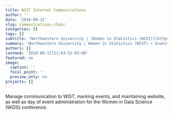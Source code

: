 ```yaml
---
title: WIST Internal Communications
author: ''
date: '2019-09-12'
slug: communications-chair
categories: []
tags: []
subtitle: 'Northwestern University | [Women in Statistics (WIST)](https://www.statistics.northwestern.edu/research/women-in-statistics/) • Evanston, IL • Jun 2019'
summary: 'Northwestern University | Women in Statistics (WIST) • Evanston, IL • Jun 2019'
authors: []
lastmod: '2019-09-11T11:03:52-05:00'
featured: no
image:
  caption: ''
  focal_point: ''
  preview_only: no
projects: []
---
```


Manage communication to WIST, marking events, and maintaining website, as well as day of event administration for the Women in Data Science (WiDS) conference.     
 



